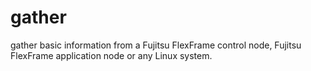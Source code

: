 # gather
gather basic information from a Fujitsu FlexFrame control node, Fujitsu FlexFrame application node or any Linux system.
